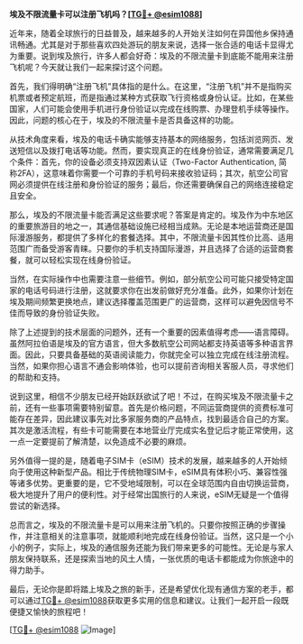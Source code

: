 **埃及不限流量卡可以注册飞机吗？[[TG💪+ @esim1088](https://t.me/s/esim1088)]**

近年来，随着全球旅行的日益普及，越来越多的人开始关注如何在异国他乡保持通讯畅通。尤其是对于那些喜欢四处游玩的朋友来说，选择一张合适的电话卡显得尤为重要。说到埃及旅行，许多人都会好奇：埃及的不限流量卡到底能不能用来注册飞机呢？今天就让我们一起来探讨这个问题。

首先，我们得明确“注册飞机”具体指的是什么。在这里，“注册飞机”并不是指购买机票或者预定航班，而是指通过某种方式获取飞行资格或身份认证。比如，在某些国家，人们可能会使用手机进行身份验证以完成在线购票、办理登机手续等操作。因此，问题的核心在于，埃及的不限流量卡是否具备这样的功能。

从技术角度来看，埃及的电话卡确实能够支持基本的网络服务，包括浏览网页、发送短信以及拨打电话等功能。然而，要实现真正的在线身份验证，通常需要满足几个条件：首先，你的设备必须支持双因素认证（Two-Factor Authentication, 简称2FA），这意味着你需要一个可靠的手机号码来接收验证码；其次，航空公司官网必须提供在线注册和身份验证的服务；最后，你还需要确保自己的网络连接稳定且安全。

那么，埃及的不限流量卡能否满足这些要求呢？答案是肯定的。埃及作为中东地区的重要旅游目的地之一，其通信基础设施已经相当成熟。无论是本地运营商还是国际漫游服务，都提供了多样化的套餐选择。其中，不限流量卡因其性价比高、适用范围广而备受游客青睐。只要你的手机支持国际漫游，并且选择了合适的运营商套餐，就可以轻松实现在线身份验证。

当然，在实际操作中也需要注意一些细节。例如，部分航空公司可能只接受特定国家的电话号码进行注册，这就要求你在出发前做好充分准备。此外，如果你计划在埃及期间频繁更换地点，建议选择覆盖范围更广的运营商，这样可以避免因信号不佳而导致的身份验证失败。

除了上述提到的技术层面的问题外，还有一个重要的因素值得考虑——语言障碍。虽然阿拉伯语是埃及的官方语言，但大多数航空公司网站都支持英语等多种语言界面。因此，只要具备基础的英语阅读能力，你就完全可以独立完成在线注册流程。当然，如果你担心语言不通会影响体验，也可以提前咨询相关客服人员，寻求他们的帮助和支持。

说到这里，相信不少朋友已经开始跃跃欲试了吧！不过，在购买埃及不限流量卡之前，还有一些事项需要特别留意。首先是价格问题，不同运营商提供的资费标准可能存在差异，因此建议事先对比多家服务商的产品特点，找到最适合自己的方案。其次是激活流程，有些卡可能需要在本地营业厅完成实名登记后才能正常使用，这一点一定要提前了解清楚，以免造成不必要的麻烦。

另外值得一提的是，随着电子SIM卡（eSIM）技术的发展，越来越多的人开始倾向于使用这种新型产品。相比于传统物理SIM卡，eSIM具有体积小巧、兼容性强等诸多优势。更重要的是，它不受地域限制，可以在全球范围内自由切换运营商，极大地提升了用户的便利性。对于经常出国旅行的人来说，eSIM无疑是一个值得尝试的新选择。

总而言之，埃及的不限流量卡是可以用来注册飞机的。只要你按照正确的步骤操作，并注意相关的注意事项，就能顺利地完成在线身份验证。当然，这只是一个小小的例子，实际上，埃及的通信服务还能为我们带来更多的可能性。无论是与家人朋友保持联系，还是探索当地的风土人情，一张优质的电话卡都能成为你旅途中的得力助手。

最后，无论你是即将踏上埃及之旅的新手，还是希望优化现有通信方案的老手，都可以通过[TG💪+ @esim1088](https://t.me/s/esim1088)获取更多实用的信息和建议。让我们一起开启一段既便捷又愉快的旅程吧！

[[TG💪+ @esim1088](https://t.me/s/esim1088) ![Image](https://i.postimg.cc/4NQfJmqS/Snipaste-2025-05-13-00-14-12.png)]